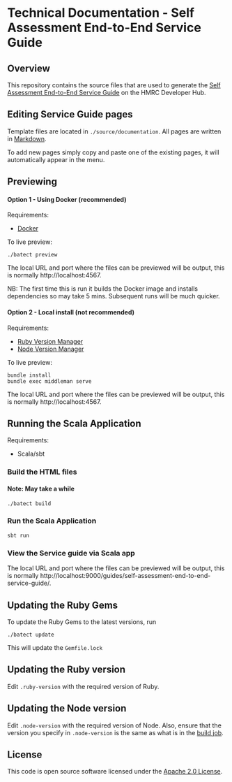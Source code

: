 # Technical Documentation - Self Assessment End-to-End Service Guide

## Overview

This repository contains the source files that are used to generate the [Self Assessment End-to-End Service Guide](https://developer.service.hmrc.gov.uk/guides/self-assessment-end-to-end-service-guide) on the HMRC Developer Hub.

## Editing Service Guide pages

Template files are located in `./source/documentation`. All pages are written in [Markdown](https://en.wikipedia.org/wiki/Markdown).

To add new pages simply copy and paste one of the existing pages, it will automatically appear in the menu.

## Previewing

#### Option 1 - Using Docker (recommended)

Requirements:
* [Docker](https://www.docker.com/)

To live preview:
```
./batect preview
```
The local URL and port where the files can be previewed will be output, this is normally http://localhost:4567.

NB: The first time this is run it builds the Docker image and installs dependencies so may take 5 mins.
Subsequent runs will be much quicker.

#### Option 2 - Local install (not recommended)

Requirements:
* [Ruby Version Manager](https://github.com/rbenv/rbenv)
* [Node Version Manager](https://github.com/nodenv/nodenv)

To live preview:
```
bundle install
bundle exec middleman serve
```
The local URL and port where the files can be previewed will be output, this is normally http://localhost:4567.

## Running the Scala Application

Requirements:
* Scala/sbt

### Build the HTML files

#### Note: May take a while

```
./batect build
```
### Run the Scala Application
```
sbt run
```

### View the Service guide via Scala app

The local URL and port where the files can be previewed will be output, this is normally http://localhost:9000/guides/self-assessment-end-to-end-service-guide/.

## Updating the Ruby Gems

To update the Ruby Gems to the latest versions, run
```
./batect update
```
This will update the `Gemfile.lock`

## Updating the Ruby version

Edit `.ruby-version` with the required version of Ruby.

## Updating the Node version

Edit `.node-version` with the required version of Node. Also, ensure that the version you specify in `.node-version` is the same as what is in the [build job](https://github.com/hmrc/build-jobs/blob/main/jobs/live/ddcelsSAPrePop.groovy#L143).

## License

This code is open source software licensed under the [Apache 2.0 License]("http://www.apache.org/licenses/LICENSE-2.0.html").

